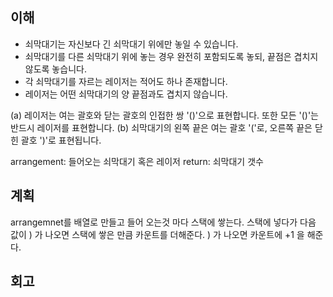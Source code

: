 ## 이해

- 쇠막대기는 자신보다 긴 쇠막대기 위에만 놓일 수 있습니다.
- 쇠막대기를 다른 쇠막대기 위에 놓는 경우 완전히 포함되도록 놓되, 끝점은 겹치지 않도록 놓습니다.
- 각 쇠막대기를 자르는 레이저는 적어도 하나 존재합니다.
- 레이저는 어떤 쇠막대기의 양 끝점과도 겹치지 않습니다.

(a) 레이저는 여는 괄호와 닫는 괄호의 인접한 쌍 '()'으로 표현합니다. 또한 모든 '()'는 반드시 레이저를 표현합니다.
(b) 쇠막대기의 왼쪽 끝은 여는 괄호 '('로, 오른쪽 끝은 닫힌 괄호 ')'로 표현됩니다.

arrangement: 들어오는 쇠막대기 혹은 레이저
return: 쇠막대기 갯수

## 계획

arrangemnet를 배열로 만들고 들어 오는것 마다 스택에 쌓는다. 스택에 넣다가 다음 값이 ) 가 나오면 스택에 쌓은 만큼 카운트를 더해준다. ) 가 나오면 카운트에 +1 을 해준다.

## 회고 


